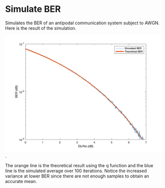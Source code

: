 # Simulate BER
 Simulates the BER of an antipodal communication system subject to AWGN. Here is the result of the simulation.
 
 ![Simulation result](img/Result.png).
 
 The orange line is the theoretical result using the q function and the blue line is the simulated average over 100 iterations. Notice the increased variance at lower BER since there are not enough samples to obtain an accurate mean.


